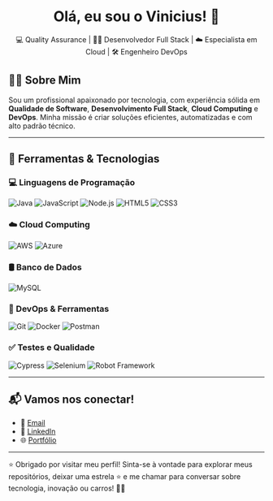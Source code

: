 <h1 align="center">Olá, eu sou o Vinicius! 🚀</h1>
<p align="center">
  💻 Quality Assurance | 👨‍💻 Desenvolvedor Full Stack | ☁️ Especialista em Cloud | 🛠️ Engenheiro DevOps
</p>

## 👨‍💻 Sobre Mim

Sou um profissional apaixonado por tecnologia, com experiência sólida em **Qualidade de Software**, **Desenvolvimento Full Stack**, **Cloud Computing** e **DevOps**. Minha missão é criar soluções eficientes, automatizadas e com alto padrão técnico.

---

## 🧰 Ferramentas & Tecnologias

### 💻 Linguagens de Programação
![Java](https://img.shields.io/badge/Java-ED8B00?style=for-the-badge&logo=java&logoColor=white)
![JavaScript](https://img.shields.io/badge/JavaScript-F7DF1E?style=for-the-badge&logo=javascript&logoColor=black)
![Node.js](https://img.shields.io/badge/Node.js-339933?style=for-the-badge&logo=nodedotjs&logoColor=white)
![HTML5](https://img.shields.io/badge/HTML5-E34F26?style=for-the-badge&logo=html5&logoColor=white)
![CSS3](https://img.shields.io/badge/CSS3-1572B6?style=for-the-badge&logo=css3&logoColor=white)

### ☁️ Cloud Computing
![AWS](https://img.shields.io/badge/AWS-232F3E?style=for-the-badge&logo=amazonaws&logoColor=white)
![Azure](https://img.shields.io/badge/Azure-0078D4?style=for-the-badge&logo=microsoftazure&logoColor=white)

### 🛢️ Banco de Dados
![MySQL](https://img.shields.io/badge/MySQL-4479A1?style=for-the-badge&logo=mysql&logoColor=white)

### 🔧 DevOps & Ferramentas
![Git](https://img.shields.io/badge/Git-F05032?style=for-the-badge&logo=git&logoColor=white)
![Docker](https://img.shields.io/badge/Docker-2496ED?style=for-the-badge&logo=docker&logoColor=white)
![Postman](https://img.shields.io/badge/Postman-FF6C37?style=for-the-badge&logo=postman&logoColor=white)

### ✅ Testes e Qualidade
![Cypress](https://img.shields.io/badge/Cypress-17202C?style=for-the-badge&logo=cypress&logoColor=white)
![Selenium](https://img.shields.io/badge/Selenium-43B02A?style=for-the-badge&logo=selenium&logoColor=white)
![Robot Framework](https://img.shields.io/badge/Robot_Framework-000000?style=for-the-badge&logo=robot-framework&logoColor=white)

---

## 📬 Vamos nos conectar!
- 📧 [Email](mailto:vinicius@email.com)
- 💼 [LinkedIn](https://www.linkedin.com/in/seu-linkedin)
- 🌐 [Portfólio](https://vinicius.dev)

---

⭐️ Obrigado por visitar meu perfil! Sinta-se à vontade para explorar meus repositórios, deixar uma estrela ⭐ e me chamar para conversar sobre tecnologia, inovação ou carros! 🚗💬
